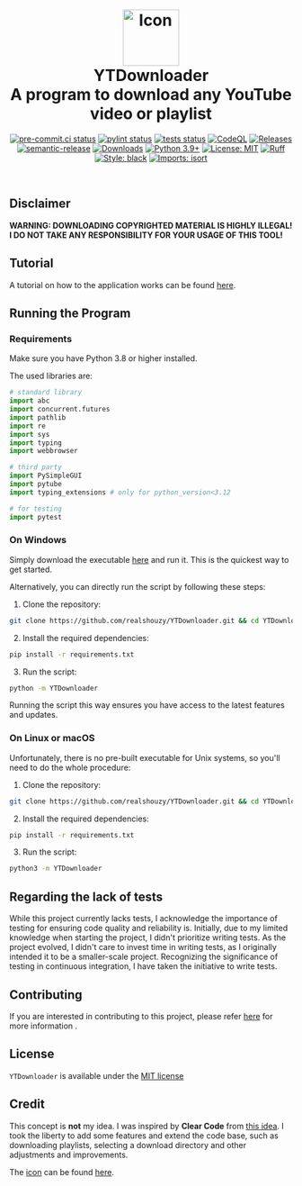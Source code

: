 <h1 align = 'center'>
 <img
        src = 'assets/YTdownloader.png'
        height = '100'
        width = '100'
        alt = 'Icon'
    />
    <br>
 YTDownloader
 <br />
 A program to download any YouTube video or playlist
</h1>

<div align = 'center'>

[![pre-commit.ci status](https://results.pre-commit.ci/badge/github/realshouzy/YTDownloader/main.svg)](https://results.pre-commit.ci/latest/github/realshouzy/YTDownloader/main)
[![pylint status](https://github.com/realshouzy/YTDownloader/actions/workflows/pylint.yaml/badge.svg)](https://github.com/realshouzy/YTDownloader/actions/workflows/pylint.yaml)
[![tests status](https://github.com/realshouzy/YTDownloader/actions/workflows/tests.yaml/badge.svg)](https://github.com/realshouzy/YTDownloader/actions/workflows/tests.yaml)
[![CodeQL](https://github.com/realshouzy/YTDownloader/actions/workflows/codeql.yml/badge.svg)](https://github.com/realshouzy/YTDownloader/actions/workflows/codeql.yml)
[![Releases](https://img.shields.io/github/v/release/realshouzy/YTDownloader?include_prereleases&label=Latest%20Release)](https://github.com/realshouzy/YTDownloader/releases)
[![semantic-release](https://img.shields.io/badge/%F0%9F%93%A6%F0%9F%9A%80-semantic--release-e10079.svg)](https://github.com/realshouzy/YTDownloader/releases)
[![Downloads](https://img.shields.io/github/downloads/realshouzy/YTDownloader/total)](https://github.com/realshouzy/YTDownloader/releases)
[![Python 3.9+](https://img.shields.io/badge/python-3.9%20|%203.10%20|%203.11|%203.12-blue.svg)](https://www.python.org/downloads)
[![License: MIT](https://img.shields.io/badge/License-MIT-yellow.svg)](https://github.com/realshouzy/YTDownloader/blob/main/LICENSE)
[![Ruff](https://img.shields.io/endpoint?url=https://raw.githubusercontent.com/astral-sh/ruff/main/assets/badge/v2.json)](https://github.com/astral-sh/ruff)
[![Style: black](https://img.shields.io/badge/code%20style-black-000000.svg)](https://github.com/psf/black)
[![Imports: isort](https://img.shields.io/badge/%20imports-isort-%231674b1?style=flat&labelColor=ef8336)](https://pycqa.github.io/isort/)

</div>

<br />

## Disclaimer

**WARNING: DOWNLOADING COPYRIGHTED MATERIAL IS HIGHLY ILLEGAL! I DO NOT TAKE ANY RESPONSIBILITY FOR YOUR USAGE OF THIS TOOL!**

## Tutorial

A tutorial on how to the application works can be found [here](/TUTORIAL.md).

## Running the Program

### Requirements

Make sure you have Python 3.8 or higher installed.

The used libraries are:

```python
# standard library
import abc
import concurrent.futures
import pathlib
import re
import sys
import typing
import webbrowser

# third party
import PySimpleGUI
import pytube
import typing_extensions # only for python_version<3.12

# for testing
import pytest
```

### On Windows

Simply download the executable [here](https://github.com/realshouzy/YTDownloader/releases/latest) and run it. This is the quickest way to get started.

Alternatively, you can directly run the script by following these steps:

1. Clone the repository:

```bash
git clone https://github.com/realshouzy/YTDownloader.git && cd YTDownloader
```

2. Install the required dependencies:

```bash
pip install -r requirements.txt
```

3. Run the script:

```bash
python -m YTDownloader
```

Running the script this way ensures you have access to the latest features and updates.

### On Linux or macOS

Unfortunately, there is no pre-built executable for Unix systems, so you'll need to do the whole procedure:

1. Clone the repository:

```bash
git clone https://github.com/realshouzy/YTDownloader.git && cd YTDownloader
```

2. Install the required dependencies:

```bash
pip install -r requirements.txt
```

3. Run the script:

```bash
python3 -m YTDownloader
```

## Regarding the lack of tests

While this project currently lacks tests, I acknowledge the importance of testing for ensuring code quality and reliability is. Initially, due to my limited knowledge when starting the project, I didn't prioritize writing tests. As the project evolved, I didn't care to invest time in writing tests, as I originally intended it to be a smaller-scale project. Recognizing the significance of testing in continuous integration, I have taken the initiative to write tests.

## Contributing

If you are interested in contributing to this project, please refer [here](/CONTRIBUTING.md) for more information .

## License

``YTDownloader`` is available under the [MIT license](/LICENSE)

## Credit

This concept is **not** my idea. I was inspired by **Clear Code** from [this idea](https://github.com/clear-code-projects/PySimpleGuiUltimate/blob/main/youtube.py).
I took the liberty to add some features and extend the code base, such as downloading playlists, selecting a download directory and other adjustments and improvements.

The [icon](assets/YTDownloader.ico) can be found [here](https://imgs.search.brave.com/-YtNT5BoWqxmDjwakgEUWH1MDX6wkgY4psWSZt5BzY4/rs:fit:512:512:1/g:ce/aHR0cHM6Ly9jZG4u/aWNvbi1pY29ucy5j/b20vaWNvbnMyLzEz/ODEvUE5HLzUxMi95/b3V0dWJlZGxfOTM1/MjkucG5n).
